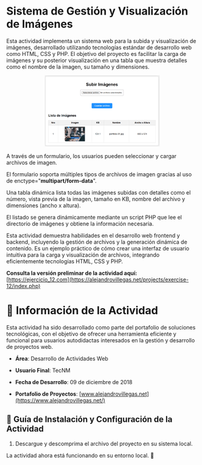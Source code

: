 # Sistema de Gestión y Visualización de Imágenes

Esta actividad implementa un sistema web para la subida y visualización de imágenes, desarrollado utilizando tecnologías estándar de desarrollo web como HTML, CSS y PHP. El objetivo del proyecto es facilitar la carga de imágenes y su posterior visualización en una tabla que muestra detalles como el nombre de la imagen, su tamaño y dimensiones.

<p align="center">
  <img src="./img/Readme-01.png" alt="Descripción de la imagen" width="60%">
</p>

A través de un formulario, los usuarios pueden seleccionar y cargar archivos de imagen.

El formulario soporta múltiples tipos de archivos de imagen gracias al uso de enctype="**multipart/form-data**".

Una tabla dinámica lista todas las imágenes subidas con detalles como el número, vista previa de la imagen, tamaño en KB, nombre del archivo y dimensiones (ancho x altura).

El listado se genera dinámicamente mediante un script PHP que lee el directorio de imágenes y obtiene la información necesaria.

Esta actividad demuestra habilidades en el desarrollo web frontend y backend, incluyendo la gestión de archivos y la generación dinámica de contenido. Es un ejemplo práctico de cómo crear una interfaz de usuario intuitiva para la carga y visualización de archivos, integrando eficientemente tecnologías HTML, CSS y PHP.

**Consulta la versión preliminar de la actividad aquí:** [https://ejercicio_12.com](https://alejandrovillegas.net/projects/exercise-12/index.php)

# 📌 Información de la Actividad

Esta actividad ha sido desarrollado como parte del portafolio de soluciones tecnológicas, con el objetivo de ofrecer una herramienta eficiente y funcional para usuarios autodidactas interesados en la gestión y desarrollo de proyectos web.

- **Área**: Desarrollo de Actividades Web

- **Usuario Final**: TecNM

- **Fecha de Desarrollo**: 09 de diciembre de 2018

- **Portafolio de Proyectos**: [www.alejandrovillegas.net](https://www.alejandrovillegas.net/)

## 🔧 Guía de Instalación y Configuración de la Actividad

1. Descargue y descomprima el archivo del proyecto en su sistema local.

La actividad ahora está funcionando en su entorno local. 🎉
